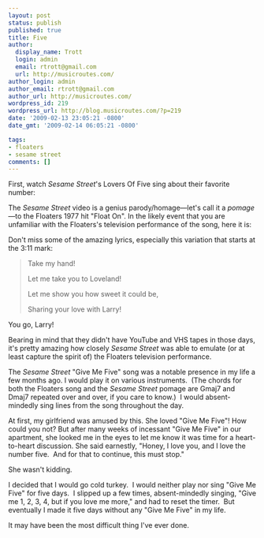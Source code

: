 ```yaml
---
layout: post
status: publish
published: true
title: Five
author:
  display_name: Trott
  login: admin
  email: rtrott@gmail.com
  url: http://musicroutes.com/
author_login: admin
author_email: rtrott@gmail.com
author_url: http://musicroutes.com/
wordpress_id: 219
wordpress_url: http://blog.musicroutes.com/?p=219
date: '2009-02-13 23:05:21 -0800'
date_gmt: '2009-02-14 06:05:21 -0800'

tags:
- floaters
- sesame street
comments: []
---
```

<p>First, watch <em>Sesame Street</em>'s Lovers Of Five sing about their favorite number:</p>
<p><object width="425" height="344" data="http://www.youtube.com/v/Dlgiritpmfo&amp;hl=en&amp;fs=1" type="application/x-shockwave-flash"><param name="allowFullScreen" value="true" /><param name="allowscriptaccess" value="always" /><param name="src" value="http://www.youtube.com/v/Dlgiritpmfo&amp;hl=en&amp;fs=1" /><param name="allowfullscreen" value="true" /></object></p>
<p>The <em>Sesame Street</em> video is a genius parody/homage—let's call it a <em>pomage</em>—to the Floaters 1977 hit "Float On".  In the likely event that you are unfamiliar with the Floaters's television performance of the song, here it is:</p>
<p><object width="425" height="344" data="http://www.youtube.com/v/gT_9OUvmb5I&amp;hl=en&amp;fs=1" type="application/x-shockwave-flash"><param name="allowFullScreen" value="true" /><param name="allowscriptaccess" value="always" /><param name="src" value="http://www.youtube.com/v/gT_9OUvmb5I&amp;hl=en&amp;fs=1" /><param name="allowfullscreen" value="true" /></object></p>
<p>Don't miss some of the amazing lyrics, especially this variation that starts at the 3:11 mark:</p>
<blockquote><p>Take my hand!</p>
<p>Let me take you to Loveland!</p>
<p>Let me show you how sweet it could be,</p>
<p>Sharing your love with Larry!</p></blockquote>
<p>You go, Larry!</p>
<p>Bearing in mind that they didn't have YouTube and VHS tapes in those days, it's pretty amazing how closely <em>Sesame Street</em> was able to emulate (or at least capture the spirit of) the Floaters television performance.</p>
<p>The <em>Sesame Street</em> "Give Me Five" song was a notable presence in my life a few months ago.  I would play it on various instruments.  (The chords for both the Floaters song and the <em>Sesame Street</em> pomage are Gmaj7 and Dmaj7 repeated over and over, if you care to know.)  I would absent-mindedly sing lines from the song throughout the day.</p>
<p>At first, my girlfriend was amused by this.  She loved "Give Me Five"!  How could you not?  But after many weeks of incessant "Give Me Five" in our apartment, she looked me in the eyes to let me know it was time for a heart-to-heart discussion.  She said earnestly, "Honey, I love you, and I love the number five.  And for that to continue, this must stop."</p>
<p>She wasn't kidding.</p>
<p>I decided that I would go cold turkey.  I would neither play nor sing "Give Me Five" for five days.  I slipped up a few times, absent-mindedly singing, "Give me 1, 2, 3, 4, but if you love me more," and had to reset the timer.  But eventually I made it five days without any "Give Me Five" in my life.</p>
<p>It may have been the most difficult thing I've ever done.</p>
